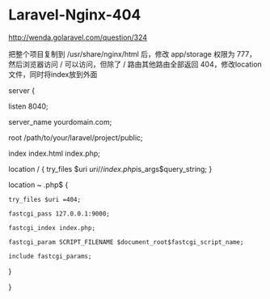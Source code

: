 # Laravel-Nginx-404
http://wenda.golaravel.com/question/324

把整个项目复制到 /usr/share/nginx/html 后，修改 app/storage 权限为 777，然后浏览器访问 / 可以访问，但除了 / 路由其他路由全部返回 404，修改location 文件，同时将index放到外面

server {

listen 8040;

server_name yourdomain.com;

root /path/to/your/laravel/project/public;

index index.html index.php;

location / {
    try_files $uri $uri/ /index.php$is_args$query_string;
  }
  
location ~ \.php$ {

    try_files $uri =404;

    fastcgi_pass 127.0.0.1:9000;

    fastcgi_index index.php;

    fastcgi_param SCRIPT_FILENAME $document_root$fastcgi_script_name;

    include fastcgi_params;

}

}
